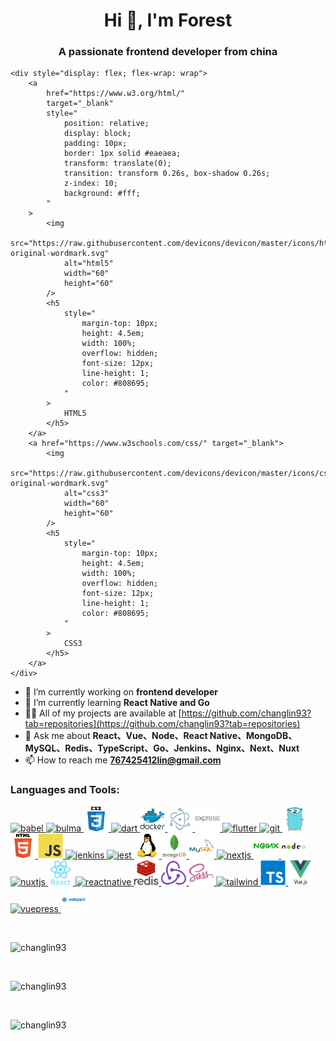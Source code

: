 <!--
**changlin93/changlin93** is a ✨ _special_ ✨ repository because its `README.md` (this file) appears on your GitHub profile.

Here are some ideas to get you started:

- 🔭 I’m currently working on ...
- 🌱 I’m currently learning ...
- 👯 I’m looking to collaborate on ...
- 🤔 I’m looking for help with ...
- 💬 Ask me about ...
- 📫 How to reach me: ...
- 😄 Pronouns: ...
- ⚡ Fun fact: ...
-->
<h1 align="center">Hi 👋, I'm Forest</h1>
<h3 align="center">A passionate frontend developer from china</h3>

    <div style="display: flex; flex-wrap: wrap">
        <a
            href="https://www.w3.org/html/"
            target="_blank"
            style="
                position: relative;
                display: block;
                padding: 10px;
                border: 1px solid #eaeaea;
                transform: translate(0);
                transition: transform 0.26s, box-shadow 0.26s;
                z-index: 10;
                background: #fff;
            "
        >
            <img
                src="https://raw.githubusercontent.com/devicons/devicon/master/icons/html5/html5-original-wordmark.svg"
                alt="html5"
                width="60"
                height="60"
            />
            <h5
                style="
                    margin-top: 10px;
                    height: 4.5em;
                    width: 100%;
                    overflow: hidden;
                    font-size: 12px;
                    line-height: 1;
                    color: #808695;
                "
            >
                HTML5
            </h5>
        </a>
        <a href="https://www.w3schools.com/css/" target="_blank">
            <img
                src="https://raw.githubusercontent.com/devicons/devicon/master/icons/css3/css3-original-wordmark.svg"
                alt="css3"
                width="60"
                height="60"
            />
            <h5
                style="
                    margin-top: 10px;
                    height: 4.5em;
                    width: 100%;
                    overflow: hidden;
                    font-size: 12px;
                    line-height: 1;
                    color: #808695;
                "
            >
                CSS3
            </h5>
        </a>
    </div>
<!-- <p align="left">
    <img
        src="https://komarev.com/ghpvc/?username=changlin93&label=Profile%20views&color=0e75b6&style=flat"
        alt="changlin93"
    />
</p>

<p align="left">
    <a href="https://github.com/ryo-ma/github-profile-trophy"
        ><img
            src="https://github-profile-trophy.vercel.app/?username=changlin93"
            alt="changlin93"
    /></a>
</p> -->

- 🔭  I’m currently working on **frontend developer** 
- 🌱  I’m currently learning **React Native and Go** 
- 👨‍💻  All of my projects are available at
[https://github.com/changlin93?tab=repositories](https://github.com/changlin93?tab=repositories)
- 💬  Ask me about **React、Vue、Node、React
Native、MongoDB、MySQL、Redis、TypeScript、Go、Jenkins、Nginx、Next、Nuxt** 
- 📫  How to reach me **767425412lin@gmail.com**

<h3 align="left">Languages and Tools:</h3>
<p align="left">
    <a href="https://babeljs.io/" target="_blank">
        <img
            src="https://www.vectorlogo.zone/logos/babeljs/babeljs-icon.svg"
            alt="babel"
            width="40"
            height="40"
        />
    </a>
    <a href="https://bulma.io/" target="_blank">
        <img
            src="https://raw.githubusercontent.com/gilbarbara/logos/804dc257b59e144eaca5bc6ffd16949752c6f789/logos/bulma.svg"
            alt="bulma"
            width="40"
            height="40"
        />
    </a>
    <a href="https://www.w3schools.com/css/" target="_blank">
        <img
            src="https://raw.githubusercontent.com/devicons/devicon/master/icons/css3/css3-original-wordmark.svg"
            alt="css3"
            width="40"
            height="40"
        />
    </a>
    <a href="https://dart.dev" target="_blank">
        <img
            src="https://www.vectorlogo.zone/logos/dartlang/dartlang-icon.svg"
            alt="dart"
            width="40"
            height="40"
        />
    </a>
    <a href="https://www.docker.com/" target="_blank">
        <img
            src="https://raw.githubusercontent.com/devicons/devicon/master/icons/docker/docker-original-wordmark.svg"
            alt="docker"
            width="40"
            height="40"
        />
    </a>
    <a href="https://www.electronjs.org" target="_blank">
        <img
            src="https://raw.githubusercontent.com/devicons/devicon/master/icons/electron/electron-original.svg"
            alt="electron"
            width="40"
            height="40"
        />
    </a>
    <a href="https://expressjs.com" target="_blank">
        <img
            src="https://raw.githubusercontent.com/devicons/devicon/master/icons/express/express-original-wordmark.svg"
            alt="express"
            width="40"
            height="40"
        />
    </a>
    <a href="https://flutter.dev" target="_blank">
        <img
            src="https://www.vectorlogo.zone/logos/flutterio/flutterio-icon.svg"
            alt="flutter"
            width="40"
            height="40"
        />
    </a>
    <a href="https://git-scm.com/" target="_blank">
        <img
            src="https://www.vectorlogo.zone/logos/git-scm/git-scm-icon.svg"
            alt="git"
            width="40"
            height="40"
        />
    </a>
    <a href="https://golang.org" target="_blank">
        <img
            src="https://raw.githubusercontent.com/devicons/devicon/master/icons/go/go-original.svg"
            alt="go"
            width="40"
            height="40"
        />
    </a>
    <a href="https://www.w3.org/html/" target="_blank">
        <img
            src="https://raw.githubusercontent.com/devicons/devicon/master/icons/html5/html5-original-wordmark.svg"
            alt="html5"
            width="40"
            height="40"
        />
    </a>
    <a
        href="https://developer.mozilla.org/en-US/docs/Web/JavaScript"
        target="_blank"
    >
        <img
            src="https://raw.githubusercontent.com/devicons/devicon/master/icons/javascript/javascript-original.svg"
            alt="javascript"
            width="40"
            height="40"
        />
    </a>
    <a href="https://www.jenkins.io" target="_blank">
        <img
            src="https://www.vectorlogo.zone/logos/jenkins/jenkins-icon.svg"
            alt="jenkins"
            width="40"
            height="40"
        />
    </a>
    <a href="https://jestjs.io" target="_blank">
        <img
            src="https://www.vectorlogo.zone/logos/jestjsio/jestjsio-icon.svg"
            alt="jest"
            width="40"
            height="40"
        />
    </a>
    <a href="https://www.linux.org/" target="_blank">
        <img
            src="https://raw.githubusercontent.com/devicons/devicon/master/icons/linux/linux-original.svg"
            alt="linux"
            width="40"
            height="40"
        />
    </a>
    <a href="https://www.mongodb.com/" target="_blank">
        <img
            src="https://raw.githubusercontent.com/devicons/devicon/master/icons/mongodb/mongodb-original-wordmark.svg"
            alt="mongodb"
            width="40"
            height="40"
        />
    </a>
    <a href="https://www.mysql.com/" target="_blank">
        <img
            src="https://raw.githubusercontent.com/devicons/devicon/master/icons/mysql/mysql-original-wordmark.svg"
            alt="mysql"
            width="40"
            height="40"
        />
    </a>
    <a href="https://nextjs.org/" target="_blank">
        <img
            src="https://cdn.worldvectorlogo.com/logos/nextjs-3.svg"
            alt="nextjs"
            width="40"
            height="40"
        />
    </a>
    <a href="https://www.nginx.com" target="_blank">
        <img
            src="https://raw.githubusercontent.com/devicons/devicon/master/icons/nginx/nginx-original.svg"
            alt="nginx"
            width="40"
            height="40"
        />
    </a>
    <a href="https://nodejs.org" target="_blank">
        <img
            src="https://raw.githubusercontent.com/devicons/devicon/master/icons/nodejs/nodejs-original-wordmark.svg"
            alt="nodejs"
            width="40"
            height="40"
        />
    </a>
    <a href="https://nuxtjs.org/" target="_blank">
        <img
            src="https://www.vectorlogo.zone/logos/nuxtjs/nuxtjs-icon.svg"
            alt="nuxtjs"
            width="40"
            height="40"
        />
    </a>
    <a href="https://reactjs.org/" target="_blank">
        <img
            src="https://raw.githubusercontent.com/devicons/devicon/master/icons/react/react-original-wordmark.svg"
            alt="react"
            width="40"
            height="40"
        />
    </a>
    <a href="https://reactnative.dev/" target="_blank">
        <img
            src="https://reactnative.dev/img/header_logo.svg"
            alt="reactnative"
            width="40"
            height="40"
        />
    </a>
    <a href="https://redis.io" target="_blank">
        <img
            src="https://raw.githubusercontent.com/devicons/devicon/master/icons/redis/redis-original-wordmark.svg"
            alt="redis"
            width="40"
            height="40"
        />
    </a>
    <a href="https://redux.js.org" target="_blank">
        <img
            src="https://raw.githubusercontent.com/devicons/devicon/master/icons/redux/redux-original.svg"
            alt="redux"
            width="40"
            height="40"
        />
    </a>
    <a href="https://sass-lang.com" target="_blank">
        <img
            src="https://raw.githubusercontent.com/devicons/devicon/master/icons/sass/sass-original.svg"
            alt="sass"
            width="40"
            height="40"
        />
    </a>
    <a href="https://tailwindcss.com/" target="_blank">
        <img
            src="https://www.vectorlogo.zone/logos/tailwindcss/tailwindcss-icon.svg"
            alt="tailwind"
            width="40"
            height="40"
        />
    </a>
    <a href="https://www.typescriptlang.org/" target="_blank">
        <img
            src="https://raw.githubusercontent.com/devicons/devicon/master/icons/typescript/typescript-original.svg"
            alt="typescript"
            width="40"
            height="40"
        />
    </a>
    <a href="https://vuejs.org/" target="_blank">
        <img
            src="https://raw.githubusercontent.com/devicons/devicon/master/icons/vuejs/vuejs-original-wordmark.svg"
            alt="vuejs"
            width="40"
            height="40"
        />
    </a>
    <a href="https://vuepress.vuejs.org/" target="_blank">
        <img
            src="https://raw.githubusercontent.com/AliasIO/wappalyzer/master/src/drivers/webextension/images/icons/VuePress.svg"
            alt="vuepress"
            width="40"
            height="40"
        />
    </a>
    <a href="https://webpack.js.org" target="_blank">
        <img
            src="https://raw.githubusercontent.com/devicons/devicon/d00d0969292a6569d45b06d3f350f463a0107b0d/icons/webpack/webpack-original-wordmark.svg"
            alt="webpack"
            width="40"
            height="40"
        />
    </a>
</p>
<br />

<p>
    <img
         style="display: block"
        src="https://github-readme-stats.vercel.app/api/top-langs?username=changlin93&show_icons=true&locale=en&layout=compact≈"
        alt="changlin93"
    />
</p>
<br />

<p>
    <img
        style="display: block"
        src="https://github-readme-stats.vercel.app/api?username=changlin93&show_icons=true&locale=en&theme=merko"
        alt="changlin93"
    />
</p>
<br />

<p>
    <img
         style="display: block"
        src="https://github-readme-streak-stats.herokuapp.com/?user=changlin93&"
        alt="changlin93"
    />
</p>

<!-- ![Anurag's GitHub stats](https://github-readme-stats.vercel.app/api?username=changlin93&show_icons=true&theme=merko&count_private=true) -->
